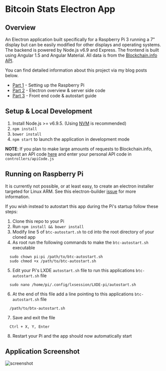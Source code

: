 # Bitcoin Stats Electron App

## Overview
An Electron application built specifically for a Raspberry Pi 3 running a 7" display but can be easily modified for 
other displays and operating systems.  The backend is powered by Node.js v6.9 and Express. The frontend is built using Angular 1.5 and Angular Material.
All data is from the [Blockchain.info API](https://blockchain.info/api).

You can find detailed information about this project via my blog posts below.
- [Part 1](http://theonist.com/build-a-raspberry-pi-bitcoin-ticker-part-1/) - Setting up the Raspberry Pi
- [Part 2](http://theonist.com/build-a-raspberry-pi-bitcoin-ticker-part-2/) - Electron overview & server side code
- [Part 3](http://theonist.com/build-a-raspberry-pi-bitcoin-ticker-part-3/) - Front end code & autostart guide

## Setup & Local Development
1. Install Node.js >= v6.9.5. (Using [NVM](https://github.com/creationix/nvm) is recommended)
2. `npm install`
3. `bower install`
4. `npm start` to launch the application in development mode

**NOTE**:  If you plan to make large amounts of requests to Blockchain.info, request an API
code [here](https://blockchain.info/api/create_wallet) and enter your personal API code in `controllers/apiCode.js`

## Running on Raspberry Pi
It is currently not possible, or at least easy, to create an electron installer targeted for Linux ARM.
See this electron-builder [issue](https://github.com/electron-userland/electron-builder/issues/778) for more information.

If you wish instead to autostart this app during the Pi's startup follow these steps:
1. Clone this repo to your Pi
2. Run `npm install && bower install`
3. Modify line 5 of `btc-autostart.sh` to cd into the root directory of your cloned app
4. As root run the following commands to make the `btc-autostart.sh` executable
```
  sudo chown pi:pi /path/to/btc-autostart.sh
  sudo chmod +x /path/to/btc-autostart.sh
```
5. Edit your Pi's LXDE `autostart.sh` file to run this applications `btc-autostart.sh` file
```
  sudo nano /home/pi/.config/lxsession/LXDE-pi/autostart.sh
```
6. At the end of this file add a line pointing to this applications `btc-autostart.sh` file
```
  /path/to/btx-autostart.sh
```
7. Save and exit the file
```
  Ctrl + X, Y, Enter
``` 
8. Restart your Pi and the app should now automatically start

## Application Screenshot
![screenshot](https://cloud.githubusercontent.com/assets/6364918/22814786/e65c36f2-ef1b-11e6-8790-6a87528fc89a.png)
